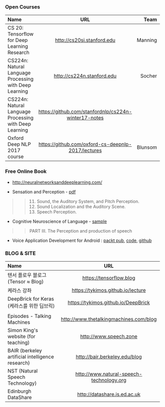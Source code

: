### Open Courses

| Name | URL | Team | Year |
| :-------- | :--------: | --------: | --------: |
| CS 20: Tensorflow for Deep Learning Research | http://cs20si.stanford.edu | Manning | 2018 |
| CS224n: Natural Language Processing with Deep Learning | http://cs224n.stanford.edu | Socher | 2018 |
| CS224n: Natural Language Processing with Deep Learning | https://github.com/stanfordnlp/cs224n-winter17-notes | | 2017 |
| Oxford Deep NLP 2017 course | https://github.com/oxford-cs-deepnlp-2017/lectures | Blunsom | 2017 |


### Free Online Book

* http://neuralnetworksanddeeplearning.com/

* Sensation and Perception - [pdf](http://zhenilo.narod.ru/main/students/Goldstein.pdf)
>> 11. Sound, the Auditory System, and Pitch Perception. 
>> 12. Sound Localization and the Auditory Scene. 
>> 13. Speech Perception.
* Cognitive Neuroscience of Language - [sample](http://samples.sainsburysebooks.co.uk/9781317653165_sample_787341.pdf)
>> PART III. The Perception and production of speech 
* Voice Application Development for Android : [packt pub](https://www.packtpub.com/application-development/voice-application-development-android), [code](https://androidspeechbook.wordpress.com), [github](https://github.com/zoraidacallejas/sandra)


### BLOG & SITE

| Name | URL |
| :-------- | :--------: |
| 텐서 플로우 블로그 (Tensor ≈ Blog) | https://tensorflow.blog |
| 케라스 강좌 | https://tykimos.github.io/lecture | 
| DeepBrick for Keras (케라스를 위한 딥브릭) | https://tykimos.github.io/DeepBrick |
| | |
| Episodes - Talking Machines | http://www.thetalkingmachines.com/blog |
| Simon King's website (for teaching) | http://www.speech.zone | 
| BAIR (berkeley artificial intelligence research) | http://bair.berkeley.edu/blog |
| NST (Natural Speech Technology) | http://www.natural-speech-technology.org |
| Edinburgh DataShare | http://datashare.is.ed.ac.uk |
  
